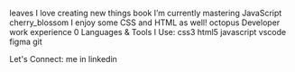 leaves I love creating new things
book I’m currently mastering JavaScript
cherry_blossom I enjoy some CSS and HTML as well!
octopus Developer work experience 0
Languages & Tools I Use:
css3 html5 javascript vscode figma git

Let's Connect:
me in linkedin
